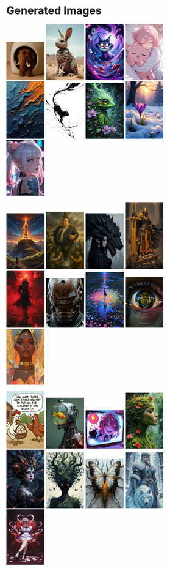 # Generated Images



<img src="2025_09_16_01_thumb.webp" width="100"/> <img src="2025_09_16_02_thumb.webp" width="100"/> <img src="2025_09_16_03_thumb.webp" width="100"/> <img src="2025_09_16_04_thumb.webp" width="100"/> <img src="2025_09_16_05_thumb.webp" width="100"/> <img src="2025_09_16_06_thumb.webp" width="100"/> <img src="2025_09_16_07_thumb.webp" width="100"/> <img src="2025_09_16_08_thumb.webp" width="100"/> <img src="2025_09_16_09_thumb.webp" width="100"/>

<img src="2025_09_16_10_thumb.webp" width="100"/> <img src="2025_09_16_11_thumb.webp" width="100"/> <img src="2025_09_16_12_thumb.webp" width="100"/> <img src="2025_09_16_13_thumb.webp" width="100"/> <img src="2025_09_16_14_thumb.webp" width="100"/> <img src="2025_09_16_15_thumb.webp" width="100"/> <img src="2025_09_16_16_thumb.webp" width="100"/> <img src="2025_09_16_17_thumb.webp" width="100"/> <img src="2025_09_16_18_thumb.webp" width="100"/>

<img src="2025_09_16_19_thumb.webp" width="100"/> <img src="2025_09_16_20_thumb.webp" width="100"/> <img src="2025_09_16_21_thumb.webp" width="100"/> <img src="2025_09_16_22_thumb.webp" width="100"/> <img src="2025_09_16_23_thumb.webp" width="100"/> <img src="2025_09_16_24_thumb.webp" width="100"/> <img src="2025_09_16_25_thumb.webp" width="100"/> <img src="2025_09_16_26_thumb.webp" width="100"/> <img src="2025_09_16_27_thumb.webp" width="100"/>
